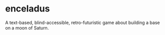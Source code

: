 # enceladus
A text-based, blind-accessible, retro-futuristic game about building a base on a moon of Saturn.
